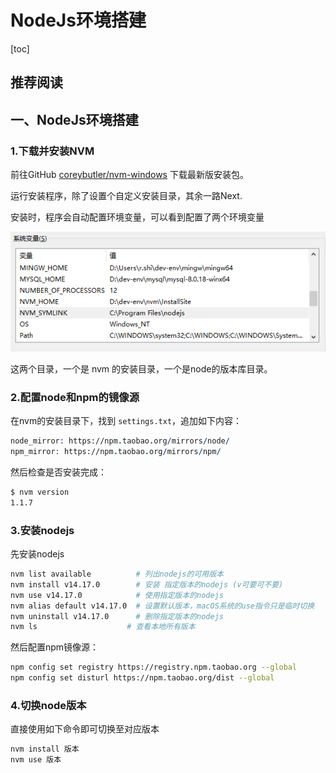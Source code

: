 # NodeJs环境搭建

[toc]



## 推荐阅读



## 一、NodeJs环境搭建

### 1.下载并安装NVM

前往GitHub [coreybutler/nvm-windows](https://github.com/coreybutler/nvm-windows) 下载最新版安装包。

运行安装程序，除了设置个自定义安装目录，其余一路Next.

安装时，程序会自动配置环境变量，可以看到配置了两个环境变量

![image-20210528165147428](images/image-20210528165147428.png)



这两个目录，一个是 nvm 的安装目录，一个是node的版本库目录。



### 2.配置node和npm的镜像源

在nvm的安装目录下，找到 `settings.txt`，追加如下内容：

```pro
node_mirror: https://npm.taobao.org/mirrors/node/
npm_mirror: https://npm.taobao.org/mirrors/npm/
```



然后检查是否安装完成：

```bash
$ nvm version
1.1.7
```



### 3.安装nodejs

先安装nodejs

```bash
nvm list available          # 列出nodejs的可用版本
nvm install v14.17.0        # 安装 指定版本的nodejs (v可要可不要)
nvm use v14.17.0   		  	# 使用指定版本的nodejs
nvm alias default v14.17.0  # 设置默认版本，macOS系统的use指令只是临时切换
nvm uninstall v14.17.0      # 删除指定版本的nodejs
nvm ls					  # 查看本地所有版本
```

然后配置npm镜像源：

```bash
npm config set registry https://registry.npm.taobao.org --global 
npm config set disturl https://npm.taobao.org/dist --global
```



### 4.切换node版本

直接使用如下命令即可切换至对应版本

```bash
nvm install 版本 
nvm use 版本
```






















